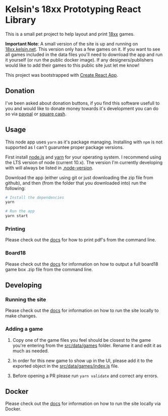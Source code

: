 # Kelsin's 18xx Prototyping React Library

This is a small pet project to help layout and print
[18xx](https://en.wikipedia.org/wiki/18XX) games.

**Important Note**: A small version of the site is up and running on
[18xx.kelsin.net](https://18xx.kelsin.net). This version only has a few games on
it. If you want to see all games included in the data files you'll need to
download the app and run it yourself (or run the public docker image). If any
designers/publishers would like to add their games to this public site just let
me know!

This project was bootstrapped with [Create React
App](https://github.com/facebookincubator/create-react-app).

## Donation

I've been asked about donation buttons, if you find this software usefull to you
and would like to donate money towards it's development you can do so via
[paypal](https://paypal.me/kelsin) or [square cash](https://cash.me/$kelsin).

## Usage

This node app uses `yarn` as it's package managing. Installing with `npm` is not
supported as I can't guaruntee proper package versions.

First install [node.js](https://nodejs.org/en/) and
[yarn](https://yarnpkg.com/en/) for your operating system. I recommend using the
LTS version of node (current 10.x). The version I'm currently developing with
will always be listed in
[.node-version](https://github.com/kelsin/18xx/blob/master/.node-version).

Download the app (either using git or just downloading the zip file from
github), and then (from the folder that you downloaded into) run the following:

```sh
# Install the dependencies
yarn

# Run the app
yarn start
```

### Printing

Please check out the [docs](https://18xx.kelsin.net/docs/pdf) for how to print
pdf's from the command line.

### Board18

Please check out the [docs](https://18xx.kelsin.net/docs/b18) for information on
how to output a full board18 game box .zip file from the command line.

## Developing

### Running the site

Please check out the [docs](https://18xx.kelsin.net/docs/running) for
information on how to run the site locally to make changes.

### Adding a game

1. Copy one of the game files you feel should be closest to the game you're
   entering from the [src/data/games](src/data/games) folder. Rename it and edit it as
   much as needed.

2. In order for this new game to show up in the UI, please add it to the
   exported object in the [src/data/games/index.js](src/data/games/index.js)
   file.

3. Before opening a PR please run `yarn validate` and correct any errors.

## Docker

Please check out the [docs](https://18xx.kelsin.net/docs/running#using-docker) for
information on how to run the site locally via Docker.

